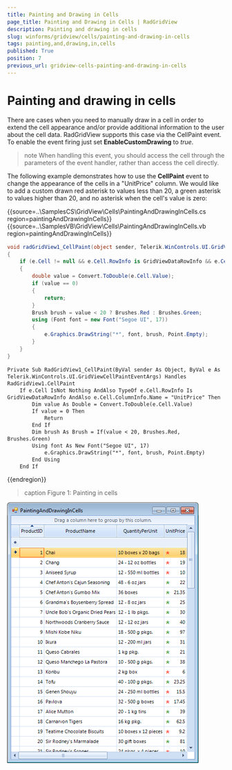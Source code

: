 ```yaml
---
title: Painting and Drawing in Cells
page_title: Painting and Drawing in Cells | RadGridView
description: Painting and drawing in cells
slug: winforms/gridview/cells/painting-and-drawing-in-cells
tags: painting,and,drawing,in,cells
published: True
position: 7
previous_url: gridview-cells-painting-and-drawing-in-cells
---
```


# Painting and drawing in cells

There are cases when you need to manually draw in a cell in order to extend the cell appearance and/or provide additional information to the user about the cell data. RadGridView supports this case via the CellPaint event. To enable the event firing just set __EnableCustomDrawing__ to *true*.

>note When handling this event, you should access the cell through the parameters of the event handler, rather than access the cell directly.
>

The following example demonstrates how to use the __CellPaint__ event to change the appearance of the cells in a "UnitPrice" column. We would like to add a custom drawn red asterisk to values less than 20, a green asterisk to values higher than 20, and no asterisk when the cell's value is zero:

{{source=..\SamplesCS\GridView\Cells\PaintingAndDrawingInCells.cs region=paintingAndDrawingInCells}} 
{{source=..\SamplesVB\GridView\Cells\PaintingAndDrawingInCells.vb region=paintingAndDrawingInCells}} 

````C#
void radGridView1_CellPaint(object sender, Telerik.WinControls.UI.GridViewCellPaintEventArgs e)
{
    if (e.Cell != null && e.Cell.RowInfo is GridViewDataRowInfo && e.Cell.ColumnInfo.Name == "UnitPrice")
    {
        double value = Convert.ToDouble(e.Cell.Value);
        if (value == 0)
        {
            return;
        }
        Brush brush = value < 20 ? Brushes.Red : Brushes.Green;
        using (Font font = new Font("Segoe UI", 17))
        {
            e.Graphics.DrawString("*", font, brush, Point.Empty);
        }
    }
}

````
````VB.NET
Private Sub RadGridView1_CellPaint(ByVal sender As Object, ByVal e As Telerik.WinControls.UI.GridViewCellPaintEventArgs) Handles RadGridView1.CellPaint
    If e.Cell IsNot Nothing AndAlso TypeOf e.Cell.RowInfo Is GridViewDataRowInfo AndAlso e.Cell.ColumnInfo.Name = "UnitPrice" Then
        Dim value As Double = Convert.ToDouble(e.Cell.Value)
        If value = 0 Then
            Return
        End If
        Dim brush As Brush = If(value < 20, Brushes.Red, Brushes.Green)
        Using font As New Font("Segoe UI", 17)
            e.Graphics.DrawString("*", font, brush, Point.Empty)
        End Using
    End If

````

{{endregion}} 

>caption Figure 1: Painting in cells

![gridview-cells-painting-and-drawing-in-cells 001](images/gridview-cells-painting-and-drawing-in-cells001.png)
